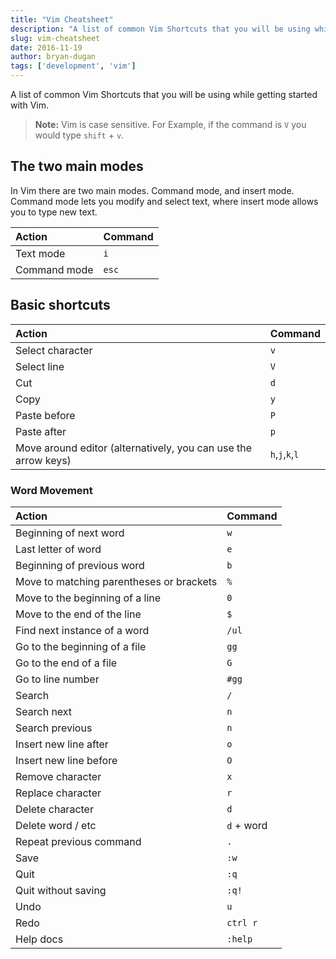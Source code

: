```yaml
---
title: "Vim Cheatsheet"
description: "A list of common Vim Shortcuts that you will be using while getting started with Vim."
slug: vim-cheatsheet
date: 2016-11-19
author: bryan-dugan
tags: ['development', 'vim']
---
```


A list of common Vim Shortcuts that you will be using while getting started with Vim.

> **Note:** Vim is case sensitive. For Example, if the command is `V` you would type `shift` + `v`.

## The two main modes
In Vim there are two main modes. Command mode, and insert mode. Command mode lets you modify and select text, where insert mode allows you to type new text.

| Action | Command |
| :--- | :--- |
| Text mode | `i` | 
| Command mode | `esc` |

## Basic shortcuts

| Action | Command |
| :--- | :--- |
| Select character | `v` |
| Select line | `V` |
| Cut | `d` |
| Copy | `y` |
| Paste before | `P` |
| Paste after | `p` |
| Move around editor (alternatively, you can use the arrow keys) | `h`,`j`,`k`,`l` |


### Word Movement

| Action | Command |
| :--- | :--- |
| Beginning of next word | `w` |
| Last letter of word | `e` |
| Beginning of previous word | `b` |
| Move to matching parentheses or brackets | `%` |
| Move to the beginning of a line | `0` |
| Move to the end of the line | `$` |
| Find next instance of a word | `/ul`| 
| Go to the beginning of a file | `gg` |
| Go to the end of a file | `G` |
| Go to line number | `#gg` |
| Search | `/` |
| Search next | `n` |
| Search previous | `n` |
| Insert new line after | `o` |
| Insert new line before |`O` |
| Remove character | `x` |
| Replace character | `r` |
| Delete character | `d` |
| Delete word / etc | `d` + word |
| Repeat previous command | `.` |
| Save | `:w` |
| Quit | `:q` |
| Quit without saving | `:q!` |
| Undo  | `u` |
| Redo | `ctrl r` |
| Help docs | `:help` |
